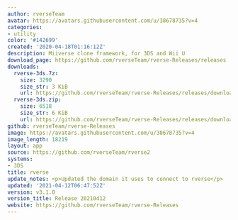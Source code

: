 ```yaml
---
author: rverseTeam
avatar: https://avatars.githubusercontent.com/u/38678735?v=4
categories:
- utility
color: '#142699'
created: '2020-04-18T01:16:12Z'
description: Miiverse clone framework, for 3DS and Wii U
download_page: https://github.com/rverseTeam/rverse-Releases/releases
downloads:
  rverse-3ds.7z:
    size: 3290
    size_str: 3 KiB
    url: https://github.com/rverseTeam/rverse-Releases/releases/download/v3.1.0/rverse-3ds.7z
  rverse-3ds.zip:
    size: 6518
    size_str: 6 KiB
    url: https://github.com/rverseTeam/rverse-Releases/releases/download/v3.1.0/rverse-3ds.zip
github: rverseTeam/rverse-Releases
image: https://avatars.githubusercontent.com/u/38678735?v=4
image_length: 18219
layout: app
source: https://github.com/rverseTeam/rverse2
systems:
- 3DS
title: rverse
update_notes: <p>Updated the domain it uses to connect to rverse</p>
updated: '2021-04-12T06:47:52Z'
version: v3.1.0
version_title: Release 20210412
website: https://github.com/rverseTeam/rverse-Releases
---
```

